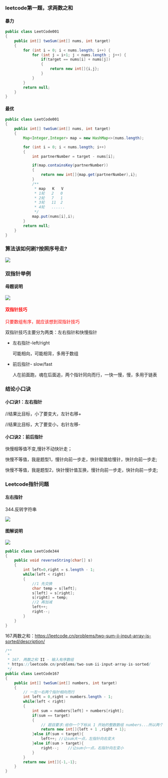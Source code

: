 ### leetcode第一题，求两数之和

####  暴力

```java
public class LeetCode001
{
    public int[] twoSum(int[] nums, int target)
    {
        for (int i = 0; i < nums.length; i++) {
            for (int j = i+1; j < nums.length ; j++) {
                if(target == nums[i] + nums[j])
                {
                    return new int[]{i,j};
                }
            }
        }
        return null;
    }
}
```

#### 最优

```java
public class LeetCode001
{
    public int[] twoSum(int[] nums, int target)
    {
        Map<Integer,Integer> map = new HashMap<>(nums.length);

        for (int i = 0; i < nums.length; i++)
        {
            int partnerNumber = target - nums[i];

            if(map.containsKey(partnerNumber))
            {
                return new int[]{map.get(partnerNumber),i};
            }
            /**
             * map   K   V
             * 1轮   2   0
             * 2轮   7   1
             * 3轮   11  2
             * 4轮   ......
             */
            map.put(nums[i],i);
        }
        return null;
    }
}
```

### 算法该如何刷?按照序号走?

![](images/6.算法类型.jpg)

### 双指针举例

#### 母题说明

![](images/7.力扣双指针.jpg)

#### <font color = 'red'>双指针技巧</font>

<font color = 'red'>只要数组有序，就应该想到双指针技巧</font>

双指针技巧主要分为两类：左右指针和快慢指针

- 左右指针-left/right

  可能相向，可能相背，多用于数组

- 前后指针- slow/fast

  人在前面跑，魂在后面追，两个指针同向而行，一快一慢，慢，多用于链表

### 结论小口诀

#### 小口诀1：左右指针

//结果比目标，小了要变大，左针右移+

//结果比目标，大了要变小，右针左移-

#### 小口诀2：前后指针

快慢相等值不变,慢针不动快针走；

快慢不等值，我是题型1，慢针向前一步走，快针赋值给慢针，快针向前一步走;

快慢不等值，我是题型2，快针慢针值互换，慢针向前一步走，快针向前一步走;

### Leetcode指针问题

#### 左右指针

344.反转字符串

![](images/8.反转字符串.jpg)

#### 图解说明

![](images/9.图解说明.jpg)

```java
public class LeetCode344
{
    public void reverseString(char[] s)
    {
        int left=0,right = s.length - 1;
        while(left < right)
        {
            //1 先交换
            char temp = s[left];
            s[left] = s[right];
            s[right] = temp;
            //2 再加减
            left++;
            right--;
        }
    }
}
```

167.两数之和：https://leetcode.cn/problems/two-sum-ii-input-array-is-sorted/description/

```java
/**
 *
 * 167. 两数之和 II - 输入有序数组
 * https://leetcode.cn/problems/two-sum-ii-input-array-is-sorted/
 */
public class LeetCode167
{
    public int[] twoSum(int[] numbers, int target)
    {
        // 一左一右两个指针相向而行
        int left = 0,right = numbers.length - 1;
        while(left < right)
        {
            int sum = numbers[left] + numbers[right];
            if(sum == target)
            {
                // 题目要求:给你一个下标从 1 开始的整数数组 numbers...所以两个下标指针都加个1
                return new int[]{left + 1 ,right + 1};
            }else if(sum < target){
                left++; //让sum大一点，左指针向右变大
            }else if(sum > target){
                right--;    //让sum小一点，右指针向左变小
            }
        }
        return new int[]{-1,-1};
    }
}
```






















